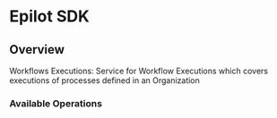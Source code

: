# Epilot SDK


## Overview

Workflows Executions: Service for Workflow Executions which covers executions of processes defined in an Organization


### Available Operations

